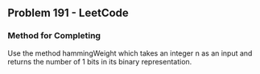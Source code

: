 ## Problem 191 - LeetCode

### Method for Completing

Use the method hammingWeight which takes an integer n as an input and returns the number of 1 bits in its binary representation.
